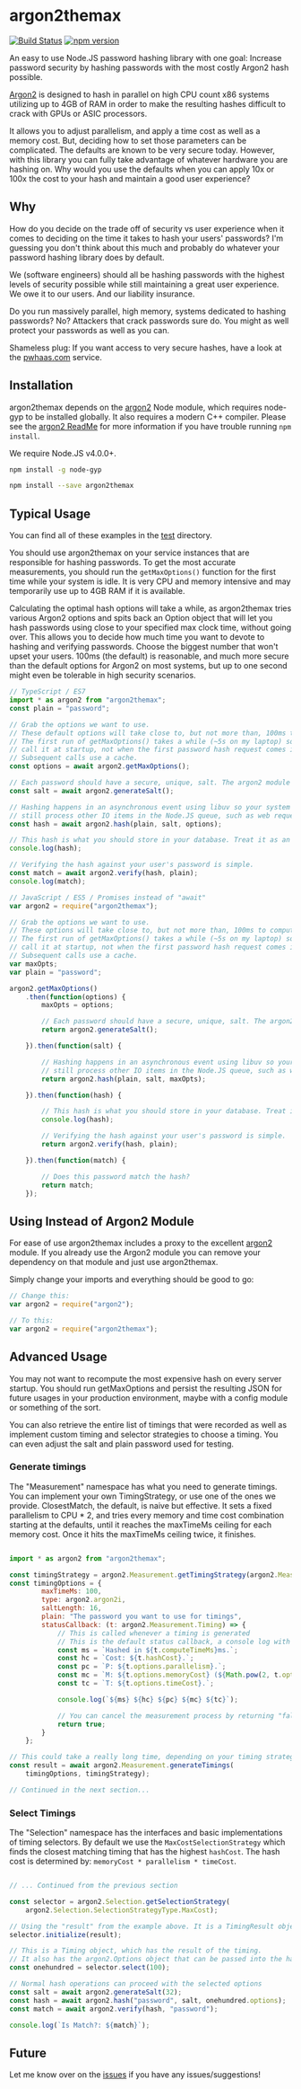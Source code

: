 # argon2themax

[![Build Status](https://travis-ci.org/jdconley/argon2themax.svg?branch=master)](https://travis-ci.org/jdconley/argon2themax) [![npm version](https://badge.fury.io/js/argon2themax.svg)](https://badge.fury.io/js/argon2themax)

An easy to use Node.JS password hashing library with one goal:
Increase password security by hashing passwords with the most costly Argon2
hash possible.

[Argon2](https://github.com/P-H-C/phc-winner-argon2) is designed to
hash in parallel on high CPU count x86 systems utilizing up to 4GB of RAM
in order to make the resulting hashes difficult to crack with GPUs or ASIC
processors.

It allows you to adjust parallelism, and apply a time cost as well as a
memory cost. But, deciding how to set those parameters can be complicated.
The defaults are known to be very secure today. However, with this
library you can fully take advantage of whatever hardware you are hashing
on. Why would you use the defaults when you can apply 10x or 100x the
cost to your hash and maintain a good user experience?

## Why

How do you decide on the trade off of security vs user experience when it
comes to deciding on the time it takes to hash your users' passwords?
I'm guessing you don't think about this much and probably do whatever
your password hashing library does by default.

We (software engineers) should all be hashing passwords with the highest
levels of security possible while still maintaining a great user
experience. We owe it to our users. And our liability insurance.

Do you run massively parallel, high memory, systems dedicated to hashing
passwords? No? Attackers that crack passwords sure do. You might as well
protect your passwords as well as you can.

Shameless plug: If you want access to very secure hashes, have a look at
the [pwhaas.com](https://www.pwhaas.com) service.

## Installation

argon2themax depends on the [argon2](https://github.com/ranisalt/node-argon2) Node module, which
requires node-gyp to be installed globally. It also requires a modern
C++ compiler. Please see the [argon2 ReadMe](https://github.com/ranisalt/node-argon2)
for more information if you have trouble running `npm install`.

We require Node.JS v4.0.0+.

```sh
npm install -g node-gyp

npm install --save argon2themax
```

## Typical Usage

You can find all of these examples in the [test](https://github.com/jdconley/argon2themax/tree/master/test) directory.

You should use argon2themax on your service instances that are responsible for hashing
passwords. To get the most accurate measurements, you should run the `getMaxOptions()`
function for the first time while your system is idle. It is very CPU and memory
intensive and may temporarily use up to 4GB RAM if it is available.

Calculating the optimal hash options will take a while, as argon2themax tries various
Argon2 options and spits back an Option object that will let you hash passwords
using close to your specified max clock time, without going over. This allows you to
decide how much time you want to devote to hashing and verifying passwords.
Choose the biggest number that won't upset your users. 100ms (the default) is reasonable,
and much more secure than the default options for Argon2 on most systems, but up to one
second might even be tolerable in high security scenarios.

```js
// TypeScript / ES7
import * as argon2 from "argon2themax";
const plain = "password";

// Grab the options we want to use.
// These default options will take close to, but not more than, 100ms to compute a hash.
// The first run of getMaxOptions() takes a while (~5s on my laptop) so you should
// call it at startup, not when the first password hash request comes in.
// Subsequent calls use a cache.
const options = await argon2.getMaxOptions();

// Each password should have a secure, unique, salt. The argon2 module provides that.
const salt = await argon2.generateSalt();

// Hashing happens in an asynchronous event using libuv so your system can
// still process other IO items in the Node.JS queue, such as web requests.
const hash = await argon2.hash(plain, salt, options);

// This hash is what you should store in your database. Treat it as an opaque string.
console.log(hash);

// Verifying the hash against your user's password is simple.
const match = await argon2.verify(hash, plain);
console.log(match);
```

```js
// JavaScript / ES5 / Promises instead of "await"
var argon2 = require("argon2themax");

// Grab the options we want to use.
// These options will take close to, but not more than, 100ms to compute a hash.
// The first run of getMaxOptions() takes a while (~5s on my laptop) so you should
// call it at startup, not when the first password hash request comes in.
// Subsequent calls use a cache.
var maxOpts;
var plain = "password";

argon2.getMaxOptions()
    .then(function(options) {
        maxOpts = options;

        // Each password should have a secure, unique, salt. The argon2 module provides that.
        return argon2.generateSalt();

    }).then(function(salt) {

        // Hashing happens in an asynchronous event using libuv so your system can
        // still process other IO items in the Node.JS queue, such as web requests.
        return argon2.hash(plain, salt, maxOpts);

    }).then(function(hash) {

        // This hash is what you should store in your database. Treat it as an opaque string.
        console.log(hash);

        // Verifying the hash against your user's password is simple.
        return argon2.verify(hash, plain);

    }).then(function(match) {

        // Does this password match the hash?
        return match;
    });
```

## Using Instead of Argon2 Module

For ease of use argon2themax includes a proxy to the excellent
[argon2](https://github.com/ranisalt/node-argon2) module. If you already use the
Argon2 module you can remove your dependency on that module and just use argon2themax.

Simply change your imports and everything should be good to go:

```js
// Change this:
var argon2 = require("argon2");

// To this:
var argon2 = require("argon2themax");
```

## Advanced Usage

You may not want to recompute the most expensive hash on every server startup.
You should run getMaxOptions and persist the resulting JSON for future usages
in your production environment, maybe with a config module or something of the
sort.

You can also retrieve the entire list of timings that were recorded as well as
implement custom timing and selector strategies to choose a timing. You can even
adjust the salt and plain password used for testing.

### Generate timings

The "Measurement" namespace has what you need to generate timings.
You can implement your own TimingStrategy, or use one of the ones we provide.
ClosestMatch, the default, is naive but effective. It sets a fixed parallelism to CPU * 2, and tries
every memory and time cost combination starting at the defaults, until it reaches
the maxTimeMs ceiling for each memory cost. Once it hits the maxTimeMs ceiling twice,
it finishes.

```js

import * as argon2 from "argon2themax";

const timingStrategy = argon2.Measurement.getTimingStrategy(argon2.Measurement.TimingStrategyType.ClosestMatch);
const timingOptions = {
        maxTimeMs: 100,
        type: argon2.argon2i,
        saltLength: 16,
        plain: "The password you want to use for timings",
        statusCallback: (t: argon2.Measurement.Timing) => {
            // This is called whenever a timing is generated
            // This is the default status callback, a console log with info
            const ms = `Hashed in ${t.computeTimeMs}ms.`;
            const hc = `Cost: ${t.hashCost}.`;
            const pc = `P: ${t.options.parallelism}.`;
            const mc = `M: ${t.options.memoryCost} (${Math.pow(2, t.options.memoryCost) / 1024}MB).`;
            const tc = `T: ${t.options.timeCost}.`;

            console.log(`${ms} ${hc} ${pc} ${mc} ${tc}`);

            // You can cancel the measurement process by returning "false" here.
            return true;
        }
    };

// This could take a really long time, depending on your timing strategy and maxTimeMs option
const result = await argon2.Measurement.generateTimings(
    timingOptions, timingStrategy);

// Continued in the next section...

```

### Select Timings

The "Selection" namespace has the interfaces and basic implementations of timing selectors.
By default we use the `MaxCostSelectionStrategy` which finds the closest matching timing
that has the highest `hashCost`. The hash cost is determined by: `memoryCost * parallelism * timeCost`.

```js

// ... Continued from the previous section

const selector = argon2.Selection.getSelectionStrategy(
    argon2.Selection.SelectionStrategyType.MaxCost);

// Using the "result" from the example above. It is a TimingResult object.
selector.initialize(result);

// This is a Timing object, which has the result of the timing.
// It also has the argon2.Options object that can be passed into the hash function.
const onehundred = selector.select(100);

// Normal hash operations can proceed with the selected options
const salt = await argon2.generateSalt(32);
const hash = await argon2.hash("password", salt, onehundred.options);
const match = await argon2.verify(hash, "password");

console.log(`Is Match?: ${match}`);

```

## Future

Let me know over on the [issues](https://github.com/jdconley/argon2themax/issues)
if you have any issues/suggestions!